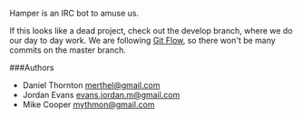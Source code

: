 Hamper is an IRC bot to amuse us.

If this looks like a dead project, check out the develop branch, where we do
our day to day work. We are following [Git Flow][gitflow], so there won't be
many commits on the master branch.

[gitflow]: http://nvie.com/posts/a-successful-git-branching-model/

###Authors

-   Daniel Thornton <merthel@gmail.com>
-   Jordan Evans <evans.jordan.m@gmail.com>
-   Mike Cooper <mythmon@gmail.com>
